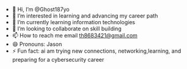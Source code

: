 - 👋 Hi, I’m @Ghost187yo
- 👀 I’m interested in learning  and advancing my career path 
- 🌱 I’m currently learning information technologies 
- 💞️ I’m looking to collaborate on skill building 
- 📫 How to reach me email th8683421@gmail.com 
- 😄 Pronouns: Jason 
- ⚡ Fun fact: ai am trying new connections, networking,learning, and preparing for a cybersecurity career
  

<!---
Ghost187yo/Ghost187yo is a ✨ special ✨ repository because its `README.md` (this file) appears on your GitHub profile.
You can click the Preview link to take a look at your changes.
--->
